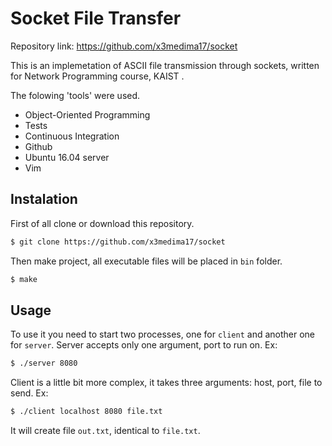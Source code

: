 # Socket File Transfer


Repository link: https://github.com/x3medima17/socket

This is an implemetation of ASCII file transmission through sockets, written for Network Programming course, KAIST .

The folowing 'tools' were used.
  - Object-Oriented Programming
  - Tests
  - Continuous Integration
  - Github
  - Ubuntu 16.04 server
  - Vim 


 
Instalation
-----------

First of all clone or download this repository.
~~~ sh
$ git clone https://github.com/x3medima17/socket
~~~

Then make project, all executable files will be placed in `bin` folder.
~~~ sh
$ make
~~~

Usage
-----
To use it you need to start two processes, one for `client` and another one for `server`.
Server accepts only one argument, port to run on. Ex:
~~~ sh
$ ./server 8080
~~~

Client is a little bit more complex, it takes three arguments: host, port, file to send. Ex:
~~~ sh
$ ./client localhost 8080 file.txt
~~~
It will create file `out.txt`, identical to `file.txt`.

